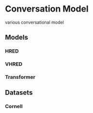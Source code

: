 # Conversation Model

various conversational model

## Models
### HRED 
### VHRED 
### Transformer 

## Datasets 
### Cornell 


